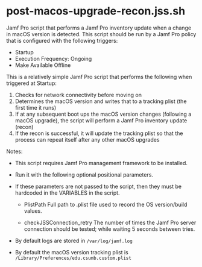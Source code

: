 # post-macos-upgrade-recon.jss.sh

Jamf Pro script that performs a Jamf Pro inventory update when a change in macOS version is detected. This script should be run by a Jamf Pro policy that is configured with the following triggers:
- Startup
- Execution Frequency: Ongoing
- Make Available Offline 

This is a relatively simple Jamf Pro script that performs the following when triggered at Startup:
1. Checks for network connectivity before moving on
2. Determines the macOS version and writes that to a tracking plist (the first time it runs)
3. If at any subsequent boot ups the macOS version changes (following a macOS upgrade), the script will perform a Jamf Pro inventory update (recon)
4. If the recon is successful, it will update the tracking plist so that the process can repeat itself after any other macOS upgrades

Notes:
 - This script requires Jamf Pro management framework to be installed.
 - Run it with the following optional positional parameters. 
 - If these parameters are not passed to the script, then they must be hardcoded in the VARIABLES in the script.
	- 	PlistPath
		Full path to .plist file used to record the OS version/build values.

	- 	checkJSSConnection_retry
		The number of times the Jamf Pro server connection should be tested; while waiting 5 seconds between tries.

 - By default logs are stored in `/var/log/jamf.log`
 - By default the macOS version tracking plist is `/Library/Preferences/edu.csumb.custom.plist`

